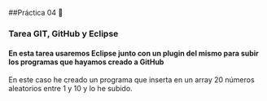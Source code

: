 ##Práctica 04 :moyai:
### Tarea GIT, GitHub y Eclipse
#### En esta tarea usaremos Eclipse junto con un plugin del mismo para subir los programas que hayamos creado a GitHub
En este caso he creado un programa que inserta en un array 20 números aleatorios entre 1 y 10 y lo he subido.

